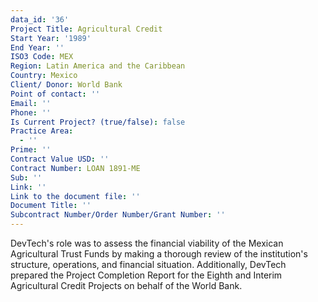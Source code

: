 ```yaml
---
data_id: '36'
Project Title: Agricultural Credit
Start Year: '1989'
End Year: ''
ISO3 Code: MEX
Region: Latin America and the Caribbean
Country: Mexico
Client/ Donor: World Bank
Point of contact: ''
Email: ''
Phone: ''
Is Current Project? (true/false): false
Practice Area:
  - ''
Prime: ''
Contract Value USD: ''
Contract Number: LOAN 1891-ME
Sub: ''
Link: ''
Link to the document file: ''
Document Title: ''
Subcontract Number/Order Number/Grant Number: ''
---
```


DevTech's role was to assess the financial viability of the Mexican Agricultural Trust Funds by making a thorough review of the institution's structure, operations, and financial situation. Additionally, DevTech prepared the Project Completion Report for the Eighth and Interim Agricultural Credit Projects on behalf of the World Bank.
